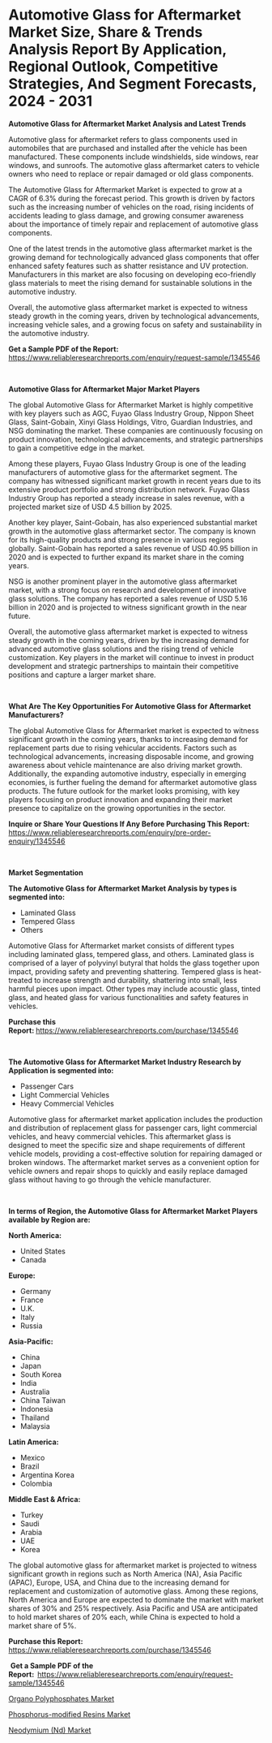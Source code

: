 <p><h1>Automotive Glass for Aftermarket Market Size, Share & Trends Analysis Report By Application, Regional Outlook, Competitive Strategies, And Segment Forecasts, 2024 - 2031</h1></p><p><strong>Automotive Glass for Aftermarket Market Analysis and Latest Trends</strong></p>
<p><p>Automotive glass for aftermarket refers to glass components used in automobiles that are purchased and installed after the vehicle has been manufactured. These components include windshields, side windows, rear windows, and sunroofs. The automotive glass aftermarket caters to vehicle owners who need to replace or repair damaged or old glass components.</p><p>The Automotive Glass for Aftermarket Market is expected to grow at a CAGR of 6.3% during the forecast period. This growth is driven by factors such as the increasing number of vehicles on the road, rising incidents of accidents leading to glass damage, and growing consumer awareness about the importance of timely repair and replacement of automotive glass components.</p><p>One of the latest trends in the automotive glass aftermarket market is the growing demand for technologically advanced glass components that offer enhanced safety features such as shatter resistance and UV protection. Manufacturers in this market are also focusing on developing eco-friendly glass materials to meet the rising demand for sustainable solutions in the automotive industry.</p><p>Overall, the automotive glass aftermarket market is expected to witness steady growth in the coming years, driven by technological advancements, increasing vehicle sales, and a growing focus on safety and sustainability in the automotive industry.</p></p>
<p><strong>Get a Sample PDF of the Report:&nbsp;</strong> <a href="https://www.reliableresearchreports.com/enquiry/request-sample/1345546">https://www.reliableresearchreports.com/enquiry/request-sample/1345546</a></p>
<p>&nbsp;</p>
<p><strong>Automotive Glass for Aftermarket Major Market Players</strong></p>
<p><p>The global Automotive Glass for Aftermarket Market is highly competitive with key players such as AGC, Fuyao Glass Industry Group, Nippon Sheet Glass, Saint-Gobain, Xinyi Glass Holdings, Vitro, Guardian Industries, and NSG dominating the market. These companies are continuously focusing on product innovation, technological advancements, and strategic partnerships to gain a competitive edge in the market.</p><p>Among these players, Fuyao Glass Industry Group is one of the leading manufacturers of automotive glass for the aftermarket segment. The company has witnessed significant market growth in recent years due to its extensive product portfolio and strong distribution network. Fuyao Glass Industry Group has reported a steady increase in sales revenue, with a projected market size of USD 4.5 billion by 2025.</p><p>Another key player, Saint-Gobain, has also experienced substantial market growth in the automotive glass aftermarket sector. The company is known for its high-quality products and strong presence in various regions globally. Saint-Gobain has reported a sales revenue of USD 40.95 billion in 2020 and is expected to further expand its market share in the coming years.</p><p>NSG is another prominent player in the automotive glass aftermarket market, with a strong focus on research and development of innovative glass solutions. The company has reported a sales revenue of USD 5.16 billion in 2020 and is projected to witness significant growth in the near future.</p><p>Overall, the automotive glass aftermarket market is expected to witness steady growth in the coming years, driven by the increasing demand for advanced automotive glass solutions and the rising trend of vehicle customization. Key players in the market will continue to invest in product development and strategic partnerships to maintain their competitive positions and capture a larger market share.</p></p>
<p>&nbsp;</p>
<p><strong>What Are The Key Opportunities For Automotive Glass for Aftermarket Manufacturers?</strong></p>
<p><p>The global Automotive Glass for Aftermarket market is expected to witness significant growth in the coming years, thanks to increasing demand for replacement parts due to rising vehicular accidents. Factors such as technological advancements, increasing disposable income, and growing awareness about vehicle maintenance are also driving market growth. Additionally, the expanding automotive industry, especially in emerging economies, is further fueling the demand for aftermarket automotive glass products. The future outlook for the market looks promising, with key players focusing on product innovation and expanding their market presence to capitalize on the growing opportunities in the sector.</p></p>
<p><strong>Inquire or Share Your Questions If Any Before Purchasing This Report:</strong> <a href="https://www.reliableresearchreports.com/enquiry/pre-order-enquiry/1345546">https://www.reliableresearchreports.com/enquiry/pre-order-enquiry/1345546</a></p>
<p>&nbsp;</p>
<p><strong>Market Segmentation</strong></p>
<p><strong>The Automotive Glass for Aftermarket Market Analysis by types is segmented into:</strong></p>
<p><ul><li>Laminated Glass</li><li>Tempered Glass</li><li>Others</li></ul></p>
<p><p>Automotive Glass for Aftermarket market consists of different types including laminated glass, tempered glass, and others. Laminated glass is comprised of a layer of polyvinyl butyral that holds the glass together upon impact, providing safety and preventing shattering. Tempered glass is heat-treated to increase strength and durability, shattering into small, less harmful pieces upon impact. Other types may include acoustic glass, tinted glass, and heated glass for various functionalities and safety features in vehicles.</p></p>
<p><strong>Purchase this Report:&nbsp;</strong><a href="https://www.reliableresearchreports.com/purchase/1345546">https://www.reliableresearchreports.com/purchase/1345546</a></p>
<p>&nbsp;</p>
<p><strong>The Automotive Glass for Aftermarket Market Industry Research by Application is segmented into:</strong></p>
<p><ul><li>Passenger Cars</li><li>Light Commercial Vehicles</li><li>Heavy Commercial Vehicles</li></ul></p>
<p><p>Automotive glass for aftermarket market application includes the production and distribution of replacement glass for passenger cars, light commercial vehicles, and heavy commercial vehicles. This aftermarket glass is designed to meet the specific size and shape requirements of different vehicle models, providing a cost-effective solution for repairing damaged or broken windows. The aftermarket market serves as a convenient option for vehicle owners and repair shops to quickly and easily replace damaged glass without having to go through the vehicle manufacturer.</p></p>
<p>&nbsp;</p>
<p><strong>In terms of Region, the Automotive Glass for Aftermarket Market Players available by Region are:</strong></p>
<p>
    <p> <strong> North America: </strong>
        <ul>
            <li>United States</li>
            <li>Canada</li>
        </ul>
        </p> 
    <p> <strong> Europe: </strong>
        <ul>
            <li>Germany</li>
            <li>France</li>
            <li>U.K.</li>
            <li>Italy</li>
            <li>Russia</li>
        </ul>
        </p> 
    <p> <strong> Asia-Pacific: </strong>
        <ul>
            <li>China</li>
            <li>Japan</li>
            <li>South Korea</li>
            <li>India</li>
            <li>Australia</li>
            <li>China Taiwan</li>
            <li>Indonesia</li>
            <li>Thailand</li>
            <li>Malaysia</li>
        </ul>
        </p> 
    <p> <strong> Latin America: </strong>
        <ul>
            <li>Mexico</li>
            <li>Brazil</li>
            <li>Argentina Korea</li>
            <li>Colombia</li>
        </ul>
        </p> 
    <p> <strong> Middle East & Africa: </strong>
        <ul>
            <li>Turkey</li>
            <li>Saudi</li>
            <li>Arabia</li>
            <li>UAE</li>
            <li>Korea</li>
        </ul>
    </p>
    </p>
<p><p>The global automotive glass for aftermarket market is projected to witness significant growth in regions such as North America (NA), Asia Pacific (APAC), Europe, USA, and China due to the increasing demand for replacement and customization of automotive glass. Among these regions, North America and Europe are expected to dominate the market with market shares of 30% and 25% respectively. Asia Pacific and USA are anticipated to hold market shares of 20% each, while China is expected to hold a market share of 5%.</p></p>
<p><strong>Purchase this Report: </strong><a href="https://www.reliableresearchreports.com/purchase/1345546">https://www.reliableresearchreports.com/purchase/1345546</a></p>
<p>&nbsp;<strong>Get a Sample PDF of the Report:&nbsp;&nbsp;</strong><a href="https://www.reliableresearchreports.com/enquiry/request-sample/1345546">https://www.reliableresearchreports.com/enquiry/request-sample/1345546</a></p>
<p><strong></strong></p>
<p><p><a href="https://github.com/timeliteaut/Market-Research-Report-List-1/blob/main/organo-polyphosphates-market.md">Organo Polyphosphates Market</a></p><p><a href="https://github.com/seekum/Market-Research-Report-List-1/blob/main/phosphorus-modified-resins-market.md">Phosphorus-modified Resins Market</a></p><p><a href="https://github.com/nancykennedykellievqfqt2/Market-Research-Report-List-1/blob/main/neodymium-nd-market.md">Neodymium (Nd) Market</a></p></p>